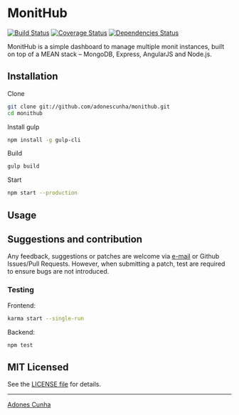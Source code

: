 # MonitHub
[![Build Status](https://travis-ci.org/adonescunha/monithub.svg?branch=master)](https://travis-ci.org/adonescunha/monithub) [![Coverage Status](https://coveralls.io/repos/adonescunha/monithub/badge.svg?branch=master&service=github)](https://coveralls.io/github/adonescunha/monit?branch=master) [![Dependencies Status](https://david-dm.org/adonescunha/monithub.svg)](https://david-dm.org/adonescunha/monit)

MonitHub is a simple dashboard to manage multiple monit instances, built on top of a MEAN stack – MongoDB, Express, AngularJS and Node.js.

## Installation

Clone

```bash
git clone git://github.com/adonescunha/monithub.git
cd monithub
```

Install gulp

```bash
npm install -g gulp-cli
```

Build

```bash
gulp build
```

Start

```bash
npm start --production
```

## Usage

## Suggestions and contribution

Any feedback, suggestions or patches are welcome via [e-mail](mailto:adonescunha@gmail.com) or Github Issues/Pull Requests. However, when submitting a patch, test are required to ensure bugs are not introduced.

### Testing

Frontend:

```bash
karma start --single-run
```

Backend:

```bash
npm test
```

## MIT Licensed

See the [LICENSE file](LICENSE) for details.

-----
[Adones Cunha](http://github.com/adonescunha)
